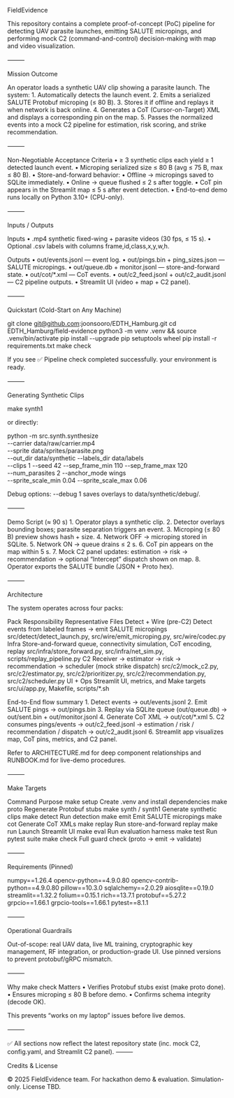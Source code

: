 FieldEvidence 

This repository contains a complete proof-of-concept (PoC) pipeline for detecting UAV parasite launches, emitting SALUTE micropings, and performing mock C2 (command-and-control) decision-making with map and video visualization.

⸻

Mission Outcome

An operator loads a synthetic UAV clip showing a parasite launch.
The system:
	1.	Automatically detects the launch event.
	2.	Emits a serialized SALUTE Protobuf microping (≤ 80 B).
	3.	Stores it if offline and replays it when network is back online.
	4.	Generates a CoT (Cursor-on-Target) XML and displays a corresponding pin on the map.
	5.	Passes the normalized events into a mock C2 pipeline for estimation, risk scoring, and strike recommendation.

⸻

Non-Negotiable Acceptance Criteria
	•	≥ 3 synthetic clips each yield ≥ 1 detected launch event.
	•	Microping serialized size ≤ 80 B (avg ≤ 75 B, max ≤ 80 B).
	•	Store-and-forward behavior:
	•	Offline → micropings saved to SQLite immediately.
	•	Online → queue flushed ≤ 2 s after toggle.
	•	CoT pin appears in the Streamlit map ≤ 5 s after event detection.
	•	End-to-end demo runs locally on Python 3.10+ (CPU-only).

⸻

Inputs / Outputs

Inputs
	•	.mp4 synthetic fixed-wing + parasite videos (30 fps, ≤ 15 s).
	•	Optional .csv labels with columns frame,id,class,x,y,w,h.

Outputs
	•	out/events.jsonl — event log.
	•	out/pings.bin + ping_sizes.json — SALUTE micropings.
	•	out/queue.db + monitor.jsonl — store-and-forward state.
	•	out/cot/*.xml — CoT events.
	•	out/c2_feed.jsonl + out/c2_audit.jsonl — C2 pipeline outputs.
	•	Streamlit UI (video + map + C2 panel).

⸻

Quickstart (Cold-Start on Any Machine)

git clone git@github.com:joonsooro/EDTH_Hamburg.git
cd EDTH_Hamburg/field-evidence
python3 -m venv .venv && source .venv/bin/activate
pip install --upgrade pip setuptools wheel
pip install -r requirements.txt
make check

If you see
✅ Pipeline check completed successfully.
your environment is ready.

⸻

Generating Synthetic Clips

make synth1

or directly:

python -m src.synth.synthesize \
  --carrier data/raw/carrier.mp4 \
  --sprite  data/sprites/parasite.png \
  --out_dir data/synthetic --labels_dir data/labels \
  --clips 1 --seed 42 --sep_frame_min 110 --sep_frame_max 120 \
  --num_parasites 2 --anchor_mode wings \
  --sprite_scale_min 0.04 --sprite_scale_max 0.06

Debug options: --debug 1 saves overlays to data/synthetic/debug/.

⸻

Demo Script (≈ 90 s)
	1.	Operator plays a synthetic clip.
	2.	Detector overlays bounding boxes; parasite separation triggers an event.
	3.	Microping (≤ 80 B) preview shows hash + size.
	4.	Network OFF → microping stored in SQLite.
	5.	Network ON → queue drains ≤ 2 s.
	6.	CoT pin appears on the map within 5 s.
	7.	Mock C2 panel updates: estimation → risk → recommendation → optional “Intercept” dispatch shown on map.
	8.	Operator exports the SALUTE bundle (JSON + Proto hex).

⸻

Architecture

The system operates across four packs:

Pack	Responsibility	Representative Files
Detect + Wire (pre-C2)	Detect events from labeled frames → emit SALUTE micropings	src/detect/detect_launch.py, src/wire/emit_microping.py, src/wire/codec.py
Infra	Store-and-forward queue, connectivity simulation, CoT encoding, replay	src/infra/store_forward.py, src/infra/net_sim.py, scripts/replay_pipeline.py
C2	Receiver → estimator → risk → recommendation → scheduler (mock strike dispatch)	src/c2/mock_c2.py, src/c2/estimator.py, src/c2/prioritizer.py, src/c2/recommendation.py, src/c2/scheduler.py
UI + Ops	Streamlit UI, metrics, and Make targets	src/ui/app.py, Makefile, scripts/*.sh

End-to-End flow summary
	1.	Detect events → out/events.jsonl
	2.	Emit SALUTE pings → out/pings.bin
	3.	Replay via SQLite queue (out/queue.db) → out/sent.bin + out/monitor.jsonl
	4.	Generate CoT XML → out/cot/*.xml
	5.	C2 consumes pings/events → out/c2_feed.jsonl → estimation / risk / recommendation / dispatch → out/c2_audit.jsonl
	6.	Streamlit app visualizes map, CoT pins, metrics, and C2 panel.

Refer to ARCHITECTURE.md for deep component relationships and RUNBOOK.md for live-demo procedures.

⸻

Make Targets

Command	Purpose
make setup	Create .venv and install dependencies
make proto	Regenerate Protobuf stubs
make synth / synth1	Generate synthetic clips
make detect	Run detection
make emit	Emit SALUTE micropings
make cot	Generate CoT XMLs
make replay	Run store-and-forward replay
make run	Launch Streamlit UI
make eval	Run evaluation harness
make test	Run pytest suite
make check	Full guard check (proto → emit → validate)


⸻

Requirements (Pinned)

numpy==1.26.4
opencv-python==4.9.0.80
opencv-contrib-python==4.9.0.80
pillow==10.3.0
sqlalchemy==2.0.29
aiosqlite==0.19.0
streamlit==1.32.2
folium==0.15.1
rich==13.7.1
protobuf==5.27.2
grpcio==1.66.1
grpcio-tools==1.66.1
pytest==8.1.1


⸻

Operational Guardrails

Out-of-scope: real UAV data, live ML training, cryptographic key management, RF integration, or production-grade UI.
Use pinned versions to prevent protobuf/gRPC mismatch.

⸻

Why make check Matters
	•	Verifies Protobuf stubs exist (make proto done).
	•	Ensures microping ≤ 80 B before demo.
	•	Confirms schema integrity (decode OK).

This prevents “works on my laptop” issues before live demos.

⸻

✅ All sections now reflect the latest repository state
(inc. mock C2, config.yaml, and Streamlit C2 panel).
⸻

Credits & License

© 2025 FieldEvidence team. For hackathon demo & evaluation. Simulation-only. License TBD.

